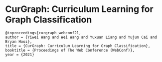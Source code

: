 # CurGraph: Curriculum Learning for Graph Classification

```
@inproceedings{curgraph_webconf21,
author = {Yiwei Wang and Wei Wang and Yuxuan Liang and Yujun Cai and Bryan Hooi},
title = {CurGraph: Curriculum Learning for Graph Classification},
booktitle = {Proceedings of The Web Conference (WebConf)},
year = {2021}
